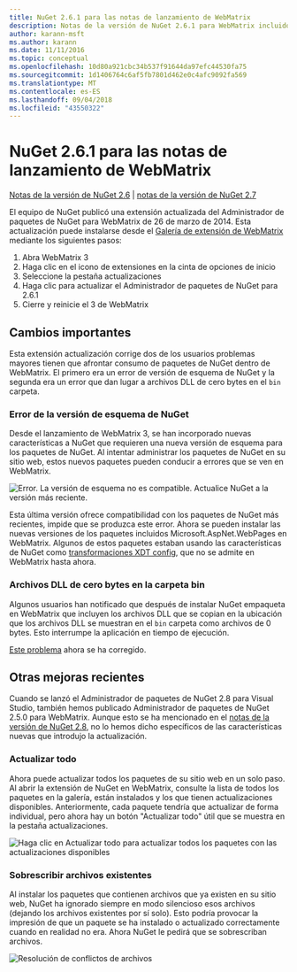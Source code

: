```yaml
---
title: NuGet 2.6.1 para las notas de lanzamiento de WebMatrix
description: Notas de la versión de NuGet 2.6.1 para WebMatrix incluidos problemas conocidos, correcciones de errores, características agregadas y dcr.
author: karann-msft
ms.author: karann
ms.date: 11/11/2016
ms.topic: conceptual
ms.openlocfilehash: 10d80a921cbc34b537f91644da97efc44530fa75
ms.sourcegitcommit: 1d1406764c6af5fb7801d462e0c4afc9092fa569
ms.translationtype: MT
ms.contentlocale: es-ES
ms.lasthandoff: 09/04/2018
ms.locfileid: "43550322"
---
```

# <a name="nuget-261-for-webmatrix-release-notes"></a>NuGet 2.6.1 para las notas de lanzamiento de WebMatrix

[Notas de la versión de NuGet 2.6](../release-notes/nuget-2.6.md) | [notas de la versión de NuGet 2.7](../release-notes/nuget-2.7.md)

El equipo de NuGet publicó una extensión actualizada del Administrador de paquetes de NuGet para WebMatrix de 26 de marzo de 2014.  Esta actualización puede instalarse desde el [Galería de extensión de WebMatrix](https://blogs.iis.net/webmatrix/retiring-the-webmatrix-extensions-gallery) mediante los siguientes pasos:

1. Abra WebMatrix 3
1. Haga clic en el icono de extensiones en la cinta de opciones de inicio
1. Seleccione la pestaña actualizaciones
1. Haga clic para actualizar el Administrador de paquetes de NuGet para 2.6.1
1. Cierre y reinicie el 3 de WebMatrix

## <a name="notable-changes"></a>Cambios importantes

Esta extensión actualización corrige dos de los usuarios problemas mayores tienen que afrontar consumo de paquetes de NuGet dentro de WebMatrix.  El primero era un error de versión de esquema de NuGet y la segunda era un error que dan lugar a archivos DLL de cero bytes en el `bin` carpeta.

### <a name="nuget-schema-version-error"></a>Error de la versión de esquema de NuGet

Desde el lanzamiento de WebMatrix 3, se han incorporado nuevas características a NuGet que requieren una nueva versión de esquema para los paquetes de NuGet.  Al intentar administrar los paquetes de NuGet en su sitio web, estos nuevos paquetes pueden conducir a errores que se ven en WebMatrix.

![Error. La versión de esquema no es compatible. Actualice NuGet a la versión más reciente.](./media/NuGet-2.8/webmatrix-schema-version.png)

Esta última versión ofrece compatibilidad con los paquetes de NuGet más recientes, impide que se produzca este error. Ahora se pueden instalar las nuevas versiones de los paquetes incluidos Microsoft.AspNet.WebPages en WebMatrix.  Algunos de estos paquetes estaban usando las características de NuGet como [transformaciones XDT config](../release-notes/nuget-2.6.md#xdt), que no se admite en WebMatrix hasta ahora.

### <a name="zero-byte-dlls-in-bin-folder"></a>Archivos DLL de cero bytes en la carpeta bin

Algunos usuarios han notificado que después de instalar NuGet empaqueta en WebMatrix que incluyen los archivos DLL que se copian en la ubicación que los archivos DLL se muestran en el `bin` carpeta como archivos de 0 bytes.  Esto interrumpe la aplicación en tiempo de ejecución.

[Este problema](https://nuget.codeplex.com/workitem/4060) ahora se ha corregido.

## <a name="other-recent-improvements"></a>Otras mejoras recientes

Cuando se lanzó el Administrador de paquetes de NuGet 2.8 para Visual Studio, también hemos publicado Administrador de paquetes de NuGet 2.5.0 para WebMatrix.  Aunque esto se ha mencionado en el [notas de la versión de NuGet 2.8](../release-notes/nuget-2.8.md#webmatrix-nuget-client-updates), no lo hemos dicho específicos de las características nuevas que introdujo la actualización.

### <a name="update-all"></a>Actualizar todo

Ahora puede actualizar todos los paquetes de su sitio web en un solo paso.  Al abrir la extensión de NuGet en WebMatrix, consulte la lista de todos los paquetes en la galería, están instalados y los que tienen actualizaciones disponibles.  Anteriormente, cada paquete tendría que actualizar de forma individual, pero ahora hay un botón "Actualizar todo" útil que se muestra en la pestaña actualizaciones.

![Haga clic en Actualizar todo para actualizar todos los paquetes con las actualizaciones disponibles](./media/NuGet-2.8/webmatrix-update-all.png)

### <a name="overwrite-existing-files"></a>Sobrescribir archivos existentes

Al instalar los paquetes que contienen archivos que ya existen en su sitio web, NuGet ha ignorado siempre en modo silencioso esos archivos (dejando los archivos existentes por sí solo).  Esto podría provocar la impresión de que un paquete se ha instalado o actualizado correctamente cuando en realidad no era.  Ahora NuGet le pedirá que se sobrescriban archivos.

![Resolución de conflictos de archivos](./media/NuGet-2.8/webmatrix-overwrite-file.png)

